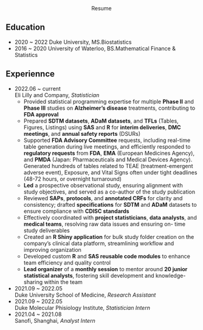 <center> Resume </center>

## Education
* 2020 ~ 2022 Duke University, MS.Biostatistics  
* 2016 ~ 2020 University of Waterloo, BS.Mathematical Finance & Statistics


## Experiennce
* 2022.06 ~ current  
Eli Lilly and Company, *Statistician*
  - Provided statistical programming expertise for multiple **Phase II** and **Phase III** studies on **Alzheimer’s disease** treatments,
contributing to **FDA approval**
  - Prepared **SDTM datasets**, **ADaM datasets**, and **TFLs** (Tables, Figures, Listings) using **SAS** and **R** for **interim deliveries**, **DMC meetings**, and **annual safety reports** (DSURs)
  - Supported **FDA Advisory Committee** requests, including real-time table generation during live meetings, and efficiently
responded to **regulatory requests** from **FDA**, **EMA** (European Medicines Agency), and **PMDA** (Japan: Pharmaceuticals and Medical Devices Agency). Generated hundreds of tables related to TEAE (treatment-emergent adverse event), Exposure, and Vital Signs often under tight deadlines (48-72 hours, or overnight turnaround)
  - **Led** a prospective observational study, ensuring alignment with study objectives, and served as a co-author of the study publication
  - Reviewed **SAPs**, **protocols**, and **annotated CRFs** for clarity and consistency; drafted **specifications** for **SDTM** and **ADaM** datasets to ensure compliance with **CDISC standards**
  - Effectively coordinated with **project statisticians**, **data analysts**, and **medical teams**, resolving raw data issues and ensuring on- time study deliverables
  - Created an **R Shiny application** for bulk study folder creation on the company’s clinical data platform, streamlining workflow and improving organization
  - Developed custom **R** and **SAS reusable code modules** to enhance team efficiency and quality control
  - **Lead organizer** of a **monthly session** to mentor around **20 junior statistical analysts**, fostering skill development and
knowledge-sharing within the team
* 2021.09 ~ 2022.05  
Duke University School of Medicine, *Research Assistant*  
* 2021.09 ~ 2022.05  
Duke Molecular Phisiology Institute, *Statistician Intern*
* 2021.04 ~ 2021.08  
Sanofi, Shanghai, *Analyst Intern*


